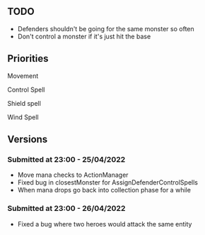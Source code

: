 ## TODO

* Defenders shouldn't be going for the same monster so often 
* Don't control a monster if it's just hit the base

## Priorities

Movement



Control Spell



Shield spell 



Wind Spell



## Versions

### Submitted at 23:00 - 25/04/2022

* Move mana checks to ActionManager
* Fixed bug in closestMonster for AssignDefenderControlSpells
* When mana drops go back into collection phase for a while

### Submitted at 23:00 - 26/04/2022

* Fixed a bug where two heroes would attack the same entity
